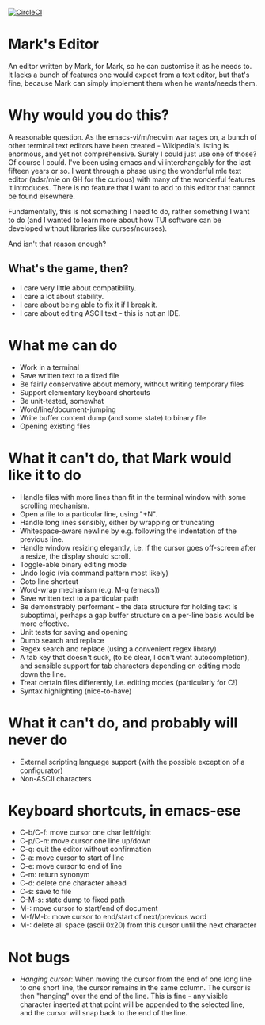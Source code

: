 [![CircleCI](https://dl.circleci.com/status-badge/img/gh/mvousden/me/tree/master.svg?style=svg)](https://dl.circleci.com/status-badge/redirect/gh/mvousden/me/tree/master)

Mark's Editor
===

An editor written by Mark, for Mark, so he can customise it as he needs to. It
lacks a bunch of features one would expect from a text editor, but that's fine,
because Mark can simply implement them when he wants/needs them.

Why would you do this?
===

A reasonable question. As the emacs-vi/m/neovim war rages on, a bunch of other
terminal text editors have been created - Wikipedia's listing is enormous, and
yet not comprehensive. Surely I could just use one of those? Of course I
could. I've been using emacs and vi interchangably for the last fifteen years
or so. I went through a phase using the wonderful mle text editor (adsr/mle on
GH for the curious) with many of the wonderful features it introduces. There is
no feature that I want to add to this editor that cannot be found elsewhere.

Fundamentally, this is not something I need to do, rather something I want to
do (and I wanted to learn more about how TUI software can be developed without
libraries like curses/ncurses).

And isn't that reason enough?

What's the game, then?
---

 - I care very little about compatibility.
 - I care a lot about stability.
 - I care about being able to fix it if I break it.
 - I care about editing ASCII text - this is not an IDE.

What me can do
===

 - Work in a terminal
 - Save written text to a fixed file
 - Be fairly conservative about memory, without writing temporary files
 - Support elementary keyboard shortcuts
 - Be unit-tested, somewhat
 - Word/line/document-jumping
 - Write buffer content dump (and some state) to binary file
 - Opening existing files

What it can't do, that Mark would like it to do
===

 - Handle files with more lines than fit in the terminal window with some
   scrolling mechanism.
 - Open a file to a particular line, using "+N".
 - Handle long lines sensibly, either by wrapping or truncating
 - Whitespace-aware newline by e.g. following the indentation of the previous
   line.
 - Handle window resizing elegantly, i.e. if the cursor goes off-screen after a
   resize, the display should scroll.
 - Toggle-able binary editing mode
 - Undo logic (via command pattern most likely)
 - Goto line shortcut
 - Word-wrap mechanism (e.g. M-q (emacs))
 - Save written text to a particular path
 - Be demonstrably performant - the data structure for holding text is
   suboptimal, perhaps a gap buffer structure on a per-line basis would be more
   effective.
 - Unit tests for saving and opening
 - Dumb search and replace
 - Regex search and replace (using a convenient regex library)
 - A tab key that doesn't suck, (to be clear, I don't want autocompletion), and
   sensible support for tab characters depending on editing mode down the line.
 - Treat certain files differently, i.e. editing modes (particularly for C!)
 - Syntax highlighting (nice-to-have)

What it can't do, and probably will never do
===

 - External scripting language support (with the possible exception of a
   configurator)
 - Non-ASCII characters

Keyboard shortcuts, in emacs-ese
===

 - C-b/C-f: move cursor one char left/right
 - C-p/C-n: move cursor one line up/down
 - C-q: quit the editor without confirmation
 - C-a: move cursor to start of line
 - C-e: move cursor to end of line
 - C-m: return synonym
 - C-d: delete one character ahead
 - C-s: save to file
 - C-M-s: state dump to fixed path
 - M-</M->: move cursor to start/end of document
 - M-f/M-b: move cursor to end/start of next/previous word
 - M-\: delete all space (ascii 0x20) from this cursor until the next character

Not bugs
===

 - *Hanging cursor*: When moving the cursor from the end of one long line to
   one short line, the cursor remains in the same column. The cursor is then
   "hanging" over the end of the line. This is fine - any visible character
   inserted at that point will be appended to the selected line, and the cursor
   will snap back to the end of the line.
